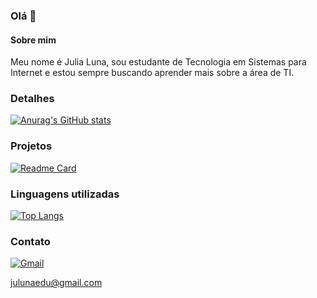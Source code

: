 ### Olá 👋

#### Sobre mim
Meu nome é Julia Luna, sou estudante de Tecnologia em Sistemas para Internet e estou sempre buscando aprender mais sobre a área de TI.

### Detalhes
[![Anurag's GitHub stats](https://github-readme-stats.vercel.app/api?username=julunaedu&show_icons=true&theme=transparent)](https://github.com/anuraghazra/github-readme-stats)

### Projetos
[![Readme Card](https://github-readme-stats.vercel.app/api/pin/?username=julunaedu&repo=JornadaIA-EBAC&theme=transparent)](https://github.com/julunaedu/JornadaIA-EBAC.git)

<!--
[![Readme Card](https://github-readme-stats.vercel.app/api/pin/?username=julunaedu&repo=TikTok-EBAC&theme=transparent)](https://github.com/anuraghazra/github-readme-stats)
Esse projeto TikTok-EBAC foi privatizado, então quando criar um novo projeto, é necessário alterar essa seção para torná-la visível e conter o nome do novo projeto.
-->

### Linguagens utilizadas
[![Top Langs](https://github-readme-stats.vercel.app/api/top-langs/?username=julunaedu&layout=compact&theme=transparent)](https://github.com/anuraghazra/github-readme-stats)

### Contato
[![Gmail](https://img.shields.io/badge/Gmail-333333?style=for-the-badge&logo=gmail&logoColor=red)](mailto:julunaedu@gmail.com)

julunaedu@gmail.com

<!--
# julunaedu

### Sobre mim 👋
Meu nome é Julia Luna, sou estudante de Tecnologia em Sistemas para Internet e estou sempre buscando aprender mais sobre a área de TI.

## Habilidades 
![Markdown](https://img.shields.io/badge/Markdown-000?style=for-the-badge&logo=markdown)
![HTML5](https://img.shields.io/badge/HTML5-E34F26?style=for-the-badge&logo=html5&logoColor=white)
![CSS3](https://img.shields.io/badge/CSS3-1572B6?style=for-the-badge&logo=css3&logoColor=white)

![JavaScript](https://img.shields.io/badge/JavaScript-F7DF1E?style=for-the-badge&logo=javascript&logoColor=black)

![GitHub](https://img.shields.io/badge/GitHub-100000?style=for-the-badge&logo=github&logoColor=white)
![Git](https://img.shields.io/badge/GIT-E44C30?style=for-the-badge&logo=git&logoColor=white)
![Vscode](https://img.shields.io/badge/Vscode-007ACC?style=for-the-badge&logo=visual-studio-code&logoColor=white)

![Windows](https://img.shields.io/badge/Windows-000?style=for-the-badge&logo=windows&logoColor=2CA5E0)

## Estatísticas
![GitHub Stats](https://github-readme-stats.vercel.app/api?username=julunaedu&theme=transparent&bg_color=000&border_color=007ACC&show_icons=true&icon_color=2ca5e0&title_color=eb6047&text_color=FFF&hide=stars)

![Top Langs](https://github-readme-stats-git-masterrstaa-rickstaa.vercel.app/api/top-langs/?username=julunaedu&layout=compact&bg_color=000&border_color=007ACC&title_color=eb6047&text_color=FFF)

## Projetos
[![Repo Card](https://github-readme-stats.vercel.app/api/pin/?username=julunaedu&repo=JornadaIA-EBAC&bg_color=000&border_color=007ACC&show_icons=true&icon_color=2ca5e0&title_color=eb6047&text_color=FFF)](https://github.com/julunaedu/JornadaIA-EBAC.git)

## Contatos
[![GitHub](https://img.shields.io/badge/GitHub-100000?style=for-the-badge&logo=github&logoColor=white)](https://github.com/julunaedu)
[![Gmail](https://img.shields.io/badge/Gmail-333333?style=for-the-badge&logo=gmail&logoColor=red)](mailto:julunaedu@gmail.com)
-->


<!--
**julunaedu/julunaedu** is a ✨ _special_ ✨ repository because its `README.md` (this file) appears on your GitHub profile.

Here are some ideas to get you started:

- 🔭 I’m currently working on ...
- 🌱 I’m currently learning ...
- 👯 I’m looking to collaborate on ...
- 🤔 I’m looking for help with ...
- 💬 Ask me about ...
- 📫 How to reach me: ...
- 😄 Pronouns: ...
- ⚡ Fun fact: ...
-->
